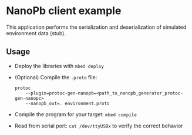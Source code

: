 # NanoPb client example


This application performs the serialization and deserialization of simulated environment data (stub).

## Usage

- Deploy the libraries with `mbed deploy`

- (Optional) Compile the `.proto` file:

  ```shell
  protoc
      --plugin=protoc-gen-nanopb=<path_to_nanopb_generator_protoc-gen-nanopc>
      --nanopb_out=. environment.proto
  ```

- Compile the program for your target: `mbed compile`

- Read from serial port: `cat /dev/ttyUSBx` to verify the correct behavior
